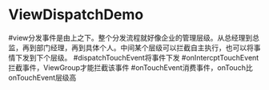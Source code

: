 # ViewDispatchDemo
#view分发事件是由上之下。整个分发流程就好像企业的管理层级。从总经理到总监，再到部门经理，再到具体个人。中间某个层级可以拦截自主执行，也可以将事情下发到下个层级。
#dispatchTouchEvent将事件下发
#onIntercptTouchEvent拦截事件，ViewGroup才能拦截该事件
#onTouchEvent消费事件，onTouch比onTouchEvent层级高
